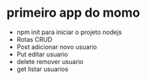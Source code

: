 # primeiro app do momo
- npm init para iniciar o projeto nodejs
- Rotas CRUD
- Post adicionar novo usuario
- Put editar usuario
- delete remover usuario
- get listar usuarios